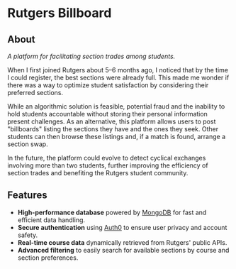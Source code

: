 # Rutgers Billboard
## About

_A platform for facilitating section trades among students._

When I first joined Rutgers about 5–6 months ago, I noticed that by the time I could register, the best sections were already full. This made me wonder if there was a way to optimize student satisfaction by considering their preferred sections.

While an algorithmic solution is feasible, potential fraud and the inability to hold students accountable without storing their personal information present challenges. As an alternative, this platform allows users to post "billboards" listing the sections they have and the ones they seek. Other students can then browse these listings and, if a match is found, arrange a section swap.

In the future, the platform could evolve to detect cyclical exchanges involving more than two students, further improving the efficiency of section trades and benefiting the Rutgers student community.

## Features
- **High-performance database** powered by [MongoDB](https://www.mongodb.com/) for fast and efficient data handling.
- **Secure authentication** using [Auth0](https://auth0.com/) to ensure user privacy and account safety.
- **Real-time course data** dynamically retrieved from Rutgers' public APIs.
- **Advanced filtering** to easily search for available sections by course and section preferences.

